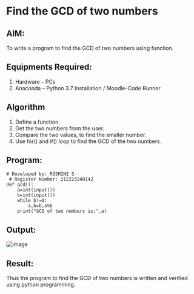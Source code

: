 # Find the GCD of two numbers

## AIM:
To write a program to find the GCD of two numbers using function.

## Equipments Required:
1. Hardware – PCs
2. Anaconda – Python 3.7 Installation / Moodle-Code Runner

## Algorithm
1. Define a function.
2. Get the two numbers from the user.
3. Compare the two values, to find the smaller number.
4. Use for() and if() loop to find the GCD of the two numbers.

## Program:
```
# Developed by: ROSHINI S
 # Register Number: 212223240142
def gcd():
    a=int(input())
    b=int(input())
    while b!=0:
        a,b=b,a%b
    print("GCD of two numbers is:",a)
```

## Output:

![image](https://github.com/Roshini2201/GCD-of-two-numbers/assets/154105318/05c6022e-5806-4fb3-8cbc-cea34a5dddd8)

## Result:
Thus the program to find the GCD of two numbers is written and verified using python programming.
